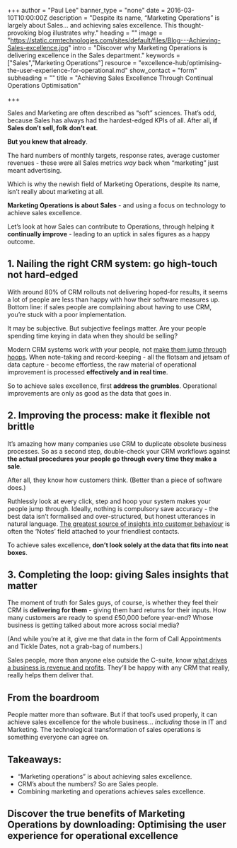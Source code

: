 +++
author = "Paul Lee"
banner_type = "none"
date = 2016-03-10T10:00:00Z
description = "Despite its name, “Marketing Operations” is largely about Sales… and achieving sales excellence. This thought-provoking blog illustrates why."
heading = ""
image = "https://static.crmtechnologies.com/sites/default/files/Blog---Achieving-Sales-excellence.jpg"
intro = "Discover why Marketing Operations is delivering excellence in the Sales department."
keywords = ["Sales","Marketing Operations"]
resource = "excellence-hub/optimising-the-user-experience-for-operational.md"
show_contact = "form"
subheading = ""
title = "Achieving Sales Excellence Through Continual Operations Optimisation"

+++

Sales and Marketing are often described as “soft” sciences. That’s odd, because Sales has always had the hardest-edged KPIs of all. After all, **if Sales don’t sell, folk don’t eat**.

**But you knew that already**.

The hard numbers of monthly targets, response rates, average customer revenues - these were all Sales metrics _way_ back when “marketing” just meant advertising.

Which is why the newish field of Marketing Operations, despite its name, isn’t really about marketing at all.

**Marketing Operations is about Sales** - and using a focus on technology to achieve sales excellence.

Let’s look at how Sales can contribute to Operations, through helping it **continually improve** - leading to an uptick in sales figures as a happy outcome.

## 1\. Nailing the right CRM system: go high-touch not hard-edged

With around 80% of CRM rollouts not delivering hoped-for results, it seems a lot of people are less than happy with how their software measures up. Bottom line: if sales people are complaining about having to use CRM, you’re stuck with a poor implementation.

It may be subjective. But subjective feelings matter. Are your people spending time keying in data when they should be selling?

Modern CRM systems work _with_ your people, not [make them jump through hoops](https://hbr.org/2014/12/why-sales-ops-is-so-hard-to-get-right). When note-taking and record-keeping - all the flotsam and jetsam of data capture - become effortless, the raw material of operational improvement is processed **effectively and in real time**.

So to achieve sales excellence, first **address the grumbles**. Operational improvements are only as good as the data that goes in.

## 2\. Improving the process: make it flexible not brittle

It’s amazing how many companies use CRM to duplicate obsolete business processes. So as a second step, double-check your CRM workflows against **the actual procedures your people go through every time they make a sale**.

After all, they know how customers think. (Better than a piece of software does.)

Ruthlessly look at every click, step and hoop your system makes your people jump through. Ideally, nothing is compulsory save accuracy - the best data isn’t formalised and over-structured, but honest utterances in natural language. [The greatest source of insights into customer behaviour](http://www.salesbenchmarkindex.com/blog/is-your-sales-operations-department-the-island-of-misfit-toys) is often the ‘Notes’ field attached to your friendliest contacts.

To achieve sales excellence, **don’t look solely at the data that fits into neat boxes**.

## 3\. Completing the loop: giving Sales insights that matter

The moment of truth for Sales guys, of course, is whether they feel their CRM is **delivering for them** - giving them hard returns for their inputs. How many customers are ready to spend £50,000 before year-end? Whose business is getting talked about more across social media?

(And while you’re at it, give me that data in the form of Call Appointments and Tickle Dates, not a grab-bag of numbers.)

Sales people, more than anyone else outside the C-suite, know [what drives a business is revenue and profits](http://www.insightsquared.com/2015/05/right-role-for-sales-ops/). They’ll be happy with any CRM that really, really helps them deliver that.

## From the boardroom

People matter more than software. But if that tool’s used properly, it can achieve sales excellence for the whole business… _including_ those in IT and Marketing. The technological transformation of sales operations is something everyone can agree on.

## Takeaways:

*   “Marketing operations” is about achieving sales excellence.
*   CRM’s about the numbers? So are Sales people.
*   Combining marketing and operations achieves sales excellence.

## Discover the true benefits of Marketing Operations by downloading: Optimising the user experience for operational excellence